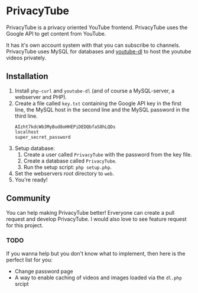 # PrivacyTube
PrivacyTube is a privacy oriented YouTube frontend. PrivacyTube uses the Google API to get content from YouTube.

It has it's own account system with that you can subscribe to channels. PrivacyTube uses MySQL for databases and
[youtube-dl](https://github.com/ytdl-org/youtube-dl/) to host the youtube videos privately.

## Installation
1. Install `php-curl` and `youtube-dl` (and of course a MySQL-server, a webserver and PHP).
2. Create a file called `key.txt` containing the Google API key in the first line, the MySQL host in the second line and the MySQL password in the third line.
    ```
    AIzht7kdcWb3MyBud8oHHEPiDEDQbfaS8hLQDs
    localhost
    super_secret_password
    ```
3. Setup database:
    1. Create a user called `PrivacyTube` with the password from the key file.
    2. Create a database called `PrivacyTube`.
    3. Run the setup script: `php setup.php`.
4. Set the webservers root directory to `web`.
5. You're ready!

## Community
You can help making PrivacyTube better! Erveryone can create a pull request and develop PrivacyTube. I would also love to see feature request for this project.

### TODO
If you wanna help but you don't know what to implement, then here is the perfect list for you:
- Change password page
- A way to enable caching of videos and images loaded via the `dl.php` srcipt
